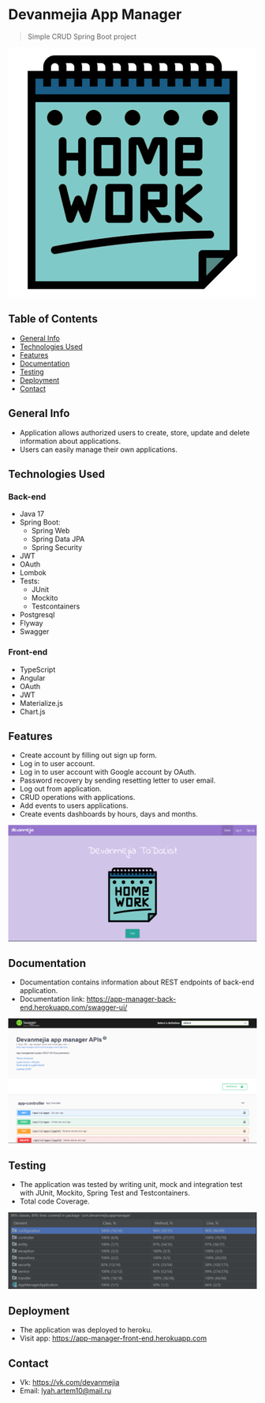 # Devanmejia App Manager
>Simple CRUD Spring Boot project

![Logo](images/logo.png "Project Logo")

## Table of Contents
* [General Info](#general-info)
* [Technologies Used](#technologies-used)
* [Features](#features)
* [Documentation](#documentation)
* [Testing](#testing)
* [Deployment](#deployment)
* [Contact](#contact)

## General Info
- Application allows authorized users to create, store, update and delete information about applications.
- Users can easily manage their own applications.

## Technologies Used
### Back-end
- Java 17
- Spring Boot:
    * Spring Web
    * Spring Data JPA
    * Spring Security
- JWT
- OAuth
- Lombok
- Tests:
    * JUnit
    * Mockito
    * Testcontainers
- Postgresql
- Flyway
- Swagger

### Front-end
- TypeScript
- Angular
- OAuth
- JWT
- Materialize.js
- Chart.js

## Features
- Create account by filling out sign up form.
- Log in to user account.
- Log in to user account with Google account by OAuth.
- Password recovery by sending resetting letter to user email.
- Log out from application.
- CRUD operations with applications.
- Add events to users applications.
- Create events dashboards by hours, days and months.

![Main page](images/app.png "Main page")

## Documentation
- Documentation contains information about REST endpoints of back-end application.
- Documentation link: https://app-manager-back-end.herokuapp.com/swagger-ui/

![Documentation](images/documentation.png "Documentation")

## Testing
- The application was tested by writing unit, mock and integration test with JUnit, Mockito, Spring Test and Testcontainers.
- Total code Coverage.

![CodeCoverage](images/coverage.png "Code coverage")

## Deployment
- The application was deployed to heroku.
- Visit app: https://app-manager-front-end.herokuapp.com

## Contact
- Vk: https://vk.com/devanmejia
- Email: lyah.artem10@mail.ru
